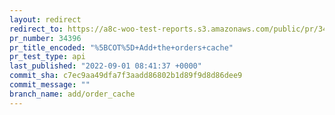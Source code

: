 ```yaml
---
layout: redirect
redirect_to: https://a8c-woo-test-reports.s3.amazonaws.com/public/pr/34396/api/index.html
pr_number: 34396
pr_title_encoded: "%5BCOT%5D+Add+the+orders+cache"
pr_test_type: api
last_published: "2022-09-01 08:41:37 +0000"
commit_sha: c7ec9aa49dfa7f3aadd86802b1d89f9d8d86dee9
commit_message: ""
branch_name: add/order_cache
---
```

